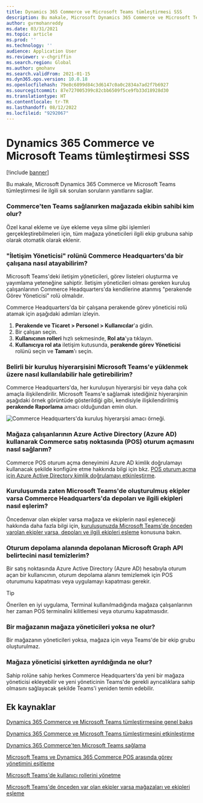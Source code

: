 ```yaml
---
title: Dynamics 365 Commerce ve Microsoft Teams tümleştirmesi SSS
description: Bu makale, Microsoft Dynamics 365 Commerce ve Microsoft Teams tümleştirmesi ile ilgili sık sorulan soruların yanıtlarını sağlar.
author: gvrmohanreddy
ms.date: 03/31/2021
ms.topic: article
ms.prod: ''
ms.technology: ''
audience: Application User
ms.reviewer: v-chgriffin
ms.search.region: Global
ms.author: gmohanv
ms.search.validFrom: 2021-01-15
ms.dyn365.ops.version: 10.0.18
ms.openlocfilehash: 79e8c6899d84c3d6147c0a0c2834a7ad2f7b6927
ms.sourcegitcommit: 87e727005399c82cbb6509f5ce9fb33d18928d30
ms.translationtype: HT
ms.contentlocale: tr-TR
ms.lasthandoff: 08/12/2022
ms.locfileid: "9292067"
---
```

# <a name="dynamics-365-commerce-and-microsoft-teams-integration-faq"></a>Dynamics 365 Commerce ve Microsoft Teams tümleştirmesi SSS

[!include [banner](includes/banner.md)]

Bu makale, Microsoft Dynamics 365 Commerce ve Microsoft Teams tümleştirmesi ile ilgili sık sorulan soruların yanıtlarını sağlar.

### <a name="who-in-the-store-becomes-an-owner-of-a-team-while-provisioning-teams-from-commerce"></a>Commerce'ten Teams sağlanırken mağazada ekibin sahibi kim olur? 

Özel kanal ekleme ve üye ekleme veya silme gibi işlemleri gerçekleştirebilmeleri için, tüm mağaza yöneticileri ilgili ekip grubuna sahip olarak otomatik olarak eklenir. 

### <a name="how-do-i-assign-the-communications-manager-role-to-an-employee-in-commerce-headquarters"></a>"İletişim Yöneticisi" rolünü Commerce Headquarters'da bir çalışana nasıl atayabilirim? 

Microsoft Teams'deki iletişim yöneticileri, görev listeleri oluşturma ve yayımlama yeteneğine sahiptir. İletişim yöneticileri olması gereken kuruluş çalışanlarının Commerce Headquarters'da kendilerine atanmış "perakende Görev Yöneticisi" rolü olmalıdır.

Commerce Headquarters'da bir çalışana perakende görev yöneticisi rolü atamak için aşağıdaki adımları izleyin.

1. **Perakende ve Ticaret \> Personel \> Kullanıcılar**'a gidin.
1. Bir çalışan seçin.
1. **Kullanıcının rolleri** hızlı sekmesinde, **Rol ata**'ya tıklayın.
1. **Kullanıcıya rol ata** iletişim kutusunda, **perakende görev Yöneticisi** rolünü seçin ve **Tamam**'ı seçin.

### <a name="how-do-i-make-a-specific-organization-hierarchy-available-to-upload-into-microsoft-teams"></a>Belirli bir kuruluş hiyerarşisini Microsoft Teams'e yüklenmek üzere nasıl kullanılabilir hale getirebilirim?

Commerce Headquarters'da, her kuruluşun hiyerarşisi bir veya daha çok amaçla ilişkilendirilir. Microsoft Teams'e sağlamak istediğiniz hiyerarşinin aşağıdaki örnek görüntüde gösterildiği gibi, kendisiyle ilişkilendirilmiş **perakende Raporlama** amacı olduğundan emin olun. 

![Commerce Headquarters'da kuruluş hiyerarşisi amacı örneği.](media/d365-commerce-organization-hierarchies-purpose.png)

### <a name="how-do-i-enable-retail-store-workers-to-sign-in-to-commerce-point-of-sale-pos-using-azure-active-directory-azure-ad"></a>Mağaza çalışanlarının Azure Active Directory (Azure AD) kullanarak Commerce satış noktasında (POS) oturum açmasını nasıl sağlarım?

Commerce POS oturum açma deneyimini Azure AD kimlik doğrulamayı kullanacak şekilde konfigüre etme hakkında bilgi için bkz. [POS oturum açma için Azure Active Directory kimlik doğrulamayı etkinleştirme](aad-pos-logon.md).

### <a name="how-do-i-map-stores-and-corresponding-teams-in-commerce-headquarters-if-my-organization-has-already-created-teams-in-microsoft-teams"></a>Kuruluşumda zaten Microsoft Teams'de oluşturulmuş ekipler varsa Commerce Headquarters'da depoları ve ilgili ekipleri nasıl eşlerim?

Öncedenvar olan ekipler varsa mağaza ve ekiplerin nasıl eşleneceği hakkında daha fazla bilgi için, [kuruluşunuzda Microsoft Teams'de önceden varolan ekipler varsa, depoları ve ilgili ekipleri eşleme](map-stores-existing-teams.md) konusuna bakın.

### <a name="how-do-i-clear-the-microsoft-graph-api-token-stored-in-the-session-storage"></a>Oturum depolama alanında depolanan Microsoft Graph API belirtecini nasıl temizlerim?

Bir satış noktasında Azure Active Directory (Azure AD) hesabıyla oturum açan bir kullanıcının, oturum depolama alanını temizlemek için POS oturumunu kapatması veya uygulamayı kapatması gerekir. 

> [!TIP]
> Önerilen en iyi uygulama, Terminal kullanılmadığında mağaza çalışanlarının her zaman POS terminalini kilitlemesi veya oturumu kapatmasıdır. 

### <a name="what-happens-if-a-store-doesnt-have-store-managers"></a>Bir mağazanın mağaza yöneticileri yoksa ne olur?

Bir mağazanın yöneticileri yoksa, mağaza için veya Teams'de bir ekip grubu oluşturulmaz. 

### <a name="what-happens-if-a-store-manager-leaves-the-company"></a>Mağaza yöneticisi şirketten ayrıldığında ne olur?

Sahip rolüne sahip herkes Commerce Headquarters'da yeni bir mağaza yöneticisi ekleyebilir ve yeni yöneticinin Teams'de gerekli ayrıcalıklara sahip olmasını sağlayacak şekilde Teams'i yeniden temin edebilir. 

## <a name="additional-resources"></a>Ek kaynaklar

[Dynamics 365 Commerce ve Microsoft Teams tümleştirmesine genel bakış](commerce-teams-integration.md)

[Dynamics 365 Commerce ve Microsoft Teams tümleştirmesini etkinleştirme](enable-teams-integration.md)

[Dynamics 365 Commerce'ten Microsoft Teams sağlama](provision-teams-from-commerce.md)

[Microsoft Teams ve Dynamics 365 Commerce POS arasında görev yönetimini eşitleme](synchronize-tasks-teams-pos.md)

[Microsoft Teams'de kullanıcı rollerini yönetme](manage-user-roles-teams.md)

[Microsoft Teams'de önceden var olan ekipler varsa mağazaları ve ekipleri eşleme](map-stores-existing-teams.md)

